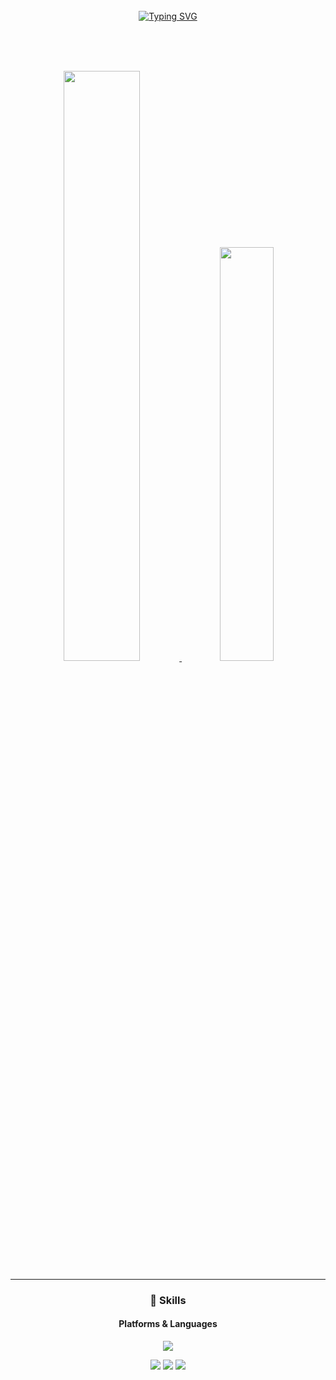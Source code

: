 <div align="center">
<br><br><br>

<!-- Don't just fork or copy it. Star it, please 🥺  -->

[![Typing SVG](https://readme-typing-svg.herokuapp.com?font=Oleo+Script&color=9D9ED2&size=35&center=true&vCenter=true&width=404&height=53&lines=%E3%80%80%E3%80%80Hi+there%2C+I'm+Hyunjun.+%E3%80%80%E3%80%80)](https://git.io/typing-svg)

<br><br><br>

<!-- Hyunjun's profile -->
 
<a href="https://github.com/anuraghazra/github-readme-stats">
  <img src="https://github-readme-stats.vercel.app/api?username=HyunjunDev&show_icons=true&theme=material-palenight&hide_border=true&bg_color=20232a&icon_color=E3E3E3A8&text_color=fff&title_color=918FE0&count_private=true" width=49.2% />
</a>
 <a href="https://github.com/anuraghazra/github-readme-stats">
  <img src="https://github-readme-stats.vercel.app/api/top-langs/?username=HyunjunDev&layout=compact&show_icons=true&theme=material-palenight&hide_border=true&bg_color=20232a&icon_color=E3E3E3A8&text_color=fff&title_color=918FE0&count_private=true&hide=ShaderLab,HLSL" width="41.2%" />
</a>
 
------------------

### 💪 Skills
#### Platforms & Languages
<p>
  <img src="https://img.shields.io/badge/Unity-000000?style=flat-square&logo=Unity&logoColor=white"/>
</p>
<p>
  <img src="https://img.shields.io/badge/C-222F29?style=flat-square&logo=C&logoColor=white"/> 
  <img src="https://img.shields.io/badge/C++-00599C?style=flat-square&logo=C%2B%2B&logoColor=white"/>
  <img src="https://img.shields.io/badge/C%23-239120?style=flat-square&logo=Csharp&logoColor=white"/>
</p>
